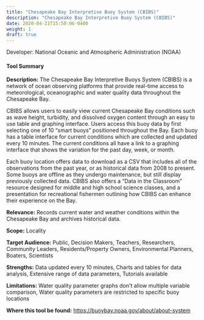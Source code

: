 ```yaml
---
title: "Chesapeake Bay Interpretive Buoy System (CBIBS)"
description: "Chesapeake Bay Interpretive Buoy System (CBIBS)"
date: 2020-04-21T15:50:06-0400
weight: 1
draft: true
---
```

Developer: National Oceanic and Atmospheric Administration (NOAA)

#### Tool Summary
**Description:** The Chesapeake Bay Interpretive Buoys System (CBIBS) is a network of ocean observing platforms that provide real-time access to meteorological, oceanographic and water quality data throughout the Chesapeake Bay. 

CBIBS allows users to easily view current Chesapeake Bay conditions such as wave height, turbidity, and dissolved oxygen content through an easy to use table and graphing interface. Users access this buoy data by first selecting one of 10 “smart buoys” positioned throughout the Bay. Each buoy has a table interface for current conditions which are collected and updated every 10 minutes. The current conditions all have a link to a graphing interface that shows the variation for the past day, week, or month. 

Each buoy location offers data to download as a CSV that includes all of the observations from the past year, or as historical data from 2008 to present. Some buoys are offline as they undergo maintenance, but still display previously collected data. CBIBS also offers a “Data in the Classroom” resource designed for middle and high school science classes, and a presentation for recreational fishermen outlining how CBIBS can enhance their experience on the Bay.


**Relevance:** Records current water and weather conditions within the Chesapeake Bay and archives historical data.

**Scope:** Locality

**Target Audience:** Public, Decision Makers, Teachers, Researchers, Community Leaders, Residents/Property Owners, Environmental Planners, Boaters, Scientists

**Strengths:** Data updated every 10 minutes, Charts and tables for data analysis, Extensive range of data parameters, Tutorials available

**Limitations:** Water quality parameter graphs don't allow multiple variable comparison, Water quality parameters are restricted to specific buoy locations

**Where this tool be found:** https://buoybay.noaa.gov/about/about-system

